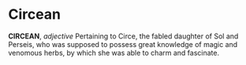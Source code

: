 # Circean

**CIRCEAN**, _adjective_ Pertaining to Circe, the fabled daughter of Sol and Perseis, who was supposed to possess great knowledge of magic and venomous herbs, by which she was able to charm and fascinate.
